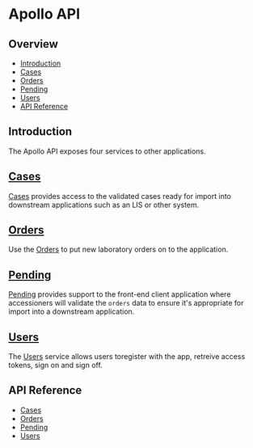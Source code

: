 # Apollo API

## Overview

- [Introduction](#introduction)
- [Cases](#cases)
- [Orders](#orders)
- [Pending](#pending)
- [Users](#users)
- [API Reference](#api-reference)

## Introduction

The Apollo API exposes four services to other applications.

## [Cases](./cases/README.md)

[Cases](./cases/README.md) provides access to the validated cases ready for
import into downstream applications such as an LIS or other system.

## [Orders](./orders/README.md)

Use the [Orders](./orders/README.md) to put new laboratory orders on to the
application.

## [Pending](./pending/README.md)

[Pending](./pending/README.md) provides support to the front-end client application
where accessioners will validate the `orders` data to ensure it's appropriate for
import into a downstream application.

## [Users](./users/README.md)

The [Users](./users/README.md) service allows users toregister with the app,
retreive access tokens, sign on and sign off.

## API Reference
- [Cases](./cases/README.md)
- [Orders](./orders/README.md)
- [Pending](./pending/README.md)
- [Users](./users/README.md)




